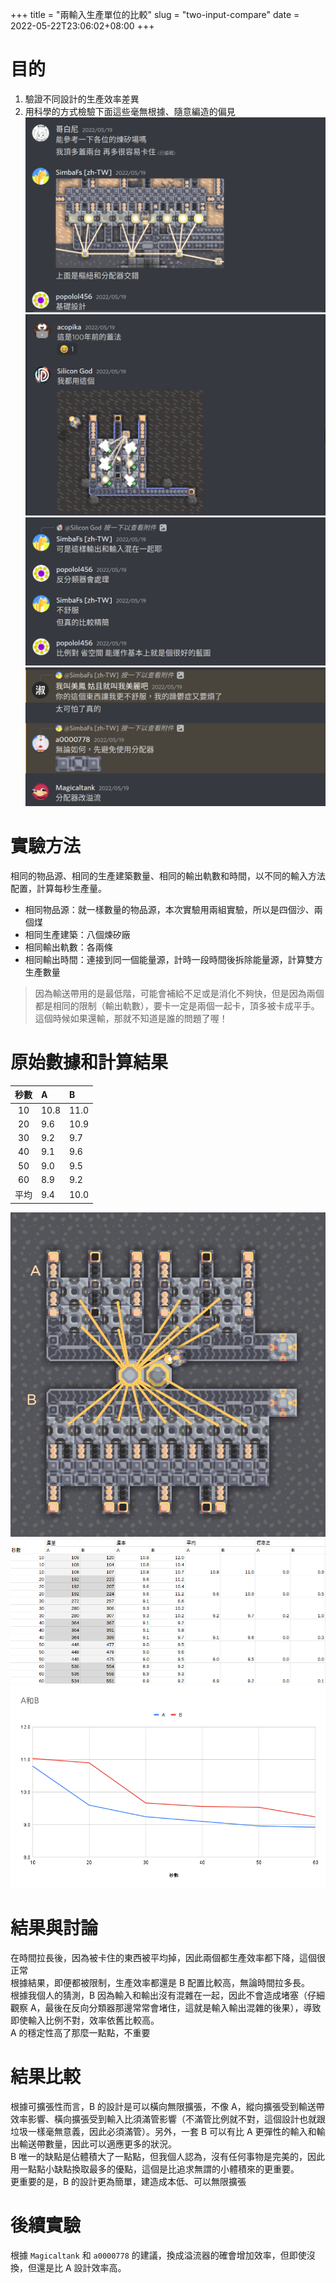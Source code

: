 +++
title = "兩輸入生產單位的比較"
slug = "two-input-compare"
date = 2022-05-22T23:06:02+08:00
+++

# 目的
1. 驗證不同設計的生產效率差異
2. 用科學的方式檢驗下面這些毫無根據、隨意編造的偏見
![motivative 1](./motivative-1.png)
![motivative 2](./motivative-2.png)
![motivative 3](./motivative-3.png)
![motivative 4](./motivative-4.png)

# 實驗方法
相同的物品源、相同的生產建築數量、相同的輸出軌數和時間，以不同的輸入方法配置，計算每秒生產量。  
* 相同物品源：就一樣數量的物品源，本次實驗用兩組實驗，所以是四個沙、兩個煤
* 相同生產建築：八個煉矽廠
* 相同輸出軌數：各兩條
* 相同輸出時間：連接到同一個能量源，計時一段時間後拆除能量源，計算雙方生產數量

> 因為輸送帶用的是最低階，可能會補給不足或是消化不夠快，但是因為兩個都是相同的限制（輸出軌數），要卡一定是兩個一起卡，頂多被卡成平手。這個時候如果還輸，那就不知道是誰的問題了喔！

# 原始數據和計算結果
| 秒數  | A    | B    |
| :---: | :--- | :--- |
| 10    | 10.8 | 11.0 |
| 20    | 9.6  | 10.9 |
| 30    | 9.2  | 9.7  |
| 40    | 9.1  | 9.6  |
| 50    | 9.0  | 9.5  |
| 60    | 8.9  | 9.2  |
| 平均  | 9.4  | 10.0 |

![silicon](./sliicon.png)
![result](./result.png)
![chart](./chart.png)

# 結果與討論
在時間拉長後，因為被卡住的東西被平均掉，因此兩個都生產效率都下降，這個很正常  
根據結果，即便都被限制，生產效率都還是 B 配置比較高，無論時間拉多長。  
根據我個人的猜測，B 因為輸入和輸出沒有混雜在一起，因此不會造成堵塞（仔細觀察 A，最後在反向分類器那邊常常會堵住，這就是輸入輸出混雜的後果），導致即使輸入比例不對，效率依舊比較高。  
A 的穩定性高了那麼一點點，不重要  

# 結果比較
根據可擴張性而言，B 的設計是可以橫向無限擴張，不像 A，縱向擴張受到輸送帶效率影響、橫向擴張受到輸入比須滿管影響（不滿管比例就不對，這個設計也就跟垃圾一樣毫無意義，因此必須滿管）。另外，一套 B 可以有比 A 更彈性的輸入和輸出輸送帶數量，因此可以適應更多的狀況。  
B 唯一的缺點是佔體積大了一點點，但我個人認為，沒有任何事物是完美的，因此用一點點小缺點換取最多的優點，這個是比追求無謂的小體積來的更重要。  
更重要的是，B 的設計更為簡單，建造成本低、可以無限擴張  

# 後續實驗
根據 `Magicaltank` 和 `a0000778` 的建議，換成溢流器的確會增加效率，但即使沒換，但還是比 A 設計效率高。  

<!--
# 結論 
`哥白尼#3565` 可憐問錯人  
`a0000778#4614` 不錯的建議，受教了  
`(Magicaltank)魔缸#2487` 不錯的建議，受教了  
`(Silicon God)D號香蕉#5904` 追求精簡設計，很有想法  
`acopika#3895` 看不清現實，連個簡單的實驗都沒做，喜新厭舊  
`popolol456#7199` 不求甚解，看起來會動、比例對就不研究了，還算 ok  
`(我叫美鳳 姑且就叫我美麗吧)酥炸牡蠣#4962` 燥鬱症+不會看空氣，給它台階還不會下，硬要吵  
-->
